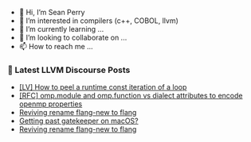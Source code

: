 - 👋 Hi, I’m Sean Perry
- 👀 I’m interested in compilers (c++, COBOL, llvm)
- 🌱 I’m currently learning ...
- 💞️ I’m looking to collaborate on ...
- 📫 How to reach me ...

<!---
s66perry/s66perry is a ✨ special ✨ repository because its `README.md` (this file) appears on your GitHub profile.
You can click the Preview link to take a look at your changes.
--->
### 📕 Latest LLVM Discourse Posts

<!-- DISCOURSE-LLVM:START -->
- [[LV] How to peel a runtime const iteration of a loop](https://discourse.llvm.org/t/lv-how-to-peel-a-runtime-const-iteration-of-a-loop/68164#post_1)
- [[RFC] omp.module and omp.function vs dialect attributes to encode openmp properties](https://discourse.llvm.org/t/rfc-omp-module-and-omp-function-vs-dialect-attributes-to-encode-openmp-properties/67998?page=2#post_28)
- [Reviving rename flang-new to flang](https://discourse.llvm.org/t/reviving-rename-flang-new-to-flang/68130#post_11)
- [Getting past gatekeeper on macOS?](https://discourse.llvm.org/t/getting-past-gatekeeper-on-macos/68163#post_1)
- [Reviving rename flang-new to flang](https://discourse.llvm.org/t/reviving-rename-flang-new-to-flang/68130#post_10)
<!-- DISCOURSE-LLVM:END -->
